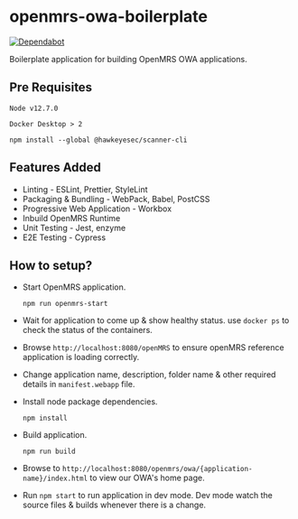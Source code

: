 # openmrs-owa-boilerplate

[![Dependabot](https://badgen.net/badge/Dependabot/enabled/green?icon=dependabot)](https://dependabot.com/)

Boilerplate application for building OpenMRS OWA applications.

## Pre Requisites

`Node v12.7.0`

`Docker Desktop > 2`

`npm install --global @hawkeyesec/scanner-cli`

## Features Added

- Linting - ESLint, Prettier, StyleLint
- Packaging & Bundling - WebPack, Babel, PostCSS
- Progressive Web Application - Workbox
- Inbuild OpenMRS Runtime
- Unit Testing - Jest, enzyme
- E2E Testing - Cypress

## How to setup?

- Start OpenMRS application.

  `npm run openmrs-start`

- Wait for application to come up & show healthy status. use `docker ps` to check the status of the containers.

- Browse `http://localhost:8080/openMRS` to ensure openMRS reference application is loading correctly.

- Change application name, description, folder name & other required details in `manifest.webapp` file.

- Install node package dependencies.

  `npm install`

- Build application.

  `npm run build`

- Browse to `http://localhost:8080/openmrs/owa/{application-name}/index.html` to view our OWA's home page.

- Run `npm start` to run application in dev mode. Dev mode watch the source files & builds whenever there is a change.
